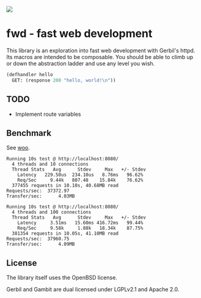 ![](https://github.com/belmarca/gerbil-fwd/workflows/tests/badge.svg)
# fwd - fast web development
This library is an exploration into fast web development with Gerbil's httpd. Its macros are intended to be composable. You should be able to climb up or down the abstraction ladder and use any level you wish.

```scheme
(defhandler hello
  GET: (response 200 "hello, world!\n"))
```

## TODO

- Implement route variables

## Benchmark

See [woo](https://github.com/fukamachi/woo/blob/master/benchmark.md).

```
Running 10s test @ http://localhost:8080/
  4 threads and 10 connections
  Thread Stats   Avg      Stdev     Max   +/- Stdev
    Latency   229.50us  234.10us   8.76ms   96.62%
    Req/Sec     9.44k   807.48    15.84k    76.62%
  377455 requests in 10.10s, 40.68MB read
Requests/sec:  37372.97
Transfer/sec:      4.03MB
```

```
Running 10s test @ http://localhost:8080/
  4 threads and 100 connections
  Thread Stats   Avg      Stdev     Max   +/- Stdev
    Latency     3.51ms   15.60ms 416.72ms   99.44%
    Req/Sec     9.58k     1.88k   18.34k    87.75%
  381354 requests in 10.05s, 41.10MB read
Requests/sec:  37960.75
Transfer/sec:      4.09MB
```

## License
The library itself uses the OpenBSD license.

Gerbil and Gambit are dual licensed under LGPLv2.1 and Apache 2.0.
